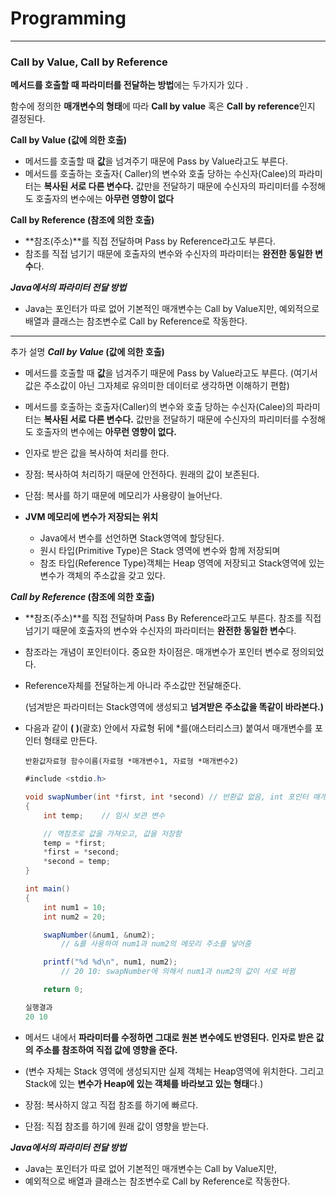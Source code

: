 # Programming

---
### Call by Value, Call by Reference

**메서드를 호출할 때 파라미터를 전달하는 방법**에는 두가지가 있다 .

함수에 정의한 **매개변수의 형태**에 따라 **Call by value** 혹은 **Call by reference**인지 결정된다.

**Call by Value (값에 의한 호출)**

- 메서드를 호출할 때 **값**을 넘겨주기 때문에 Pass by Value라고도 부른다.
- 메서드를 호출하는 호출자( Caller)의 변수와 호출 당하는 수신자(Calee)의 파라미터는 **복사된 서로 다른 변수다.**
  값만을 전달하기 때문에 수신자의 파리미터를 수정해도 호출자의 변수에는 **아무런 영향이 없다**

**Call by Reference (참조에 의한 호출)**

- **참조(주소)**를 직접 전달하며 Pass by Reference라고도 부른다.
- 참조를 직접 넘기기 때문에 호출자의 변수와 수신자의 파라미터는 **완전한 동일한 변수**다.

***Java에서의 파라미터 전달 방법***

- Java는 포인터가 따로 없어 기본적인 매개변수는  Call by Value지만,
  예외적으로 배열과 클래스는 참조변수로 Call by Reference로 작동한다.

---
추가 설명
***Call by Value* (값에 의한 호출)**

- 메서드를 호출할 때 **값**을 넘겨주기 때문에 Pass by Value라고도 부른다. (여기서 값은 주소값이 아닌 그자체로 유의미한 데이터로 생각하면 이해하기 편함)
- 메서드를 호출하는 호출자(Caller)의 변수와 호출 당하는 수신자(Calee)의 파라미터는 **복사된 서로 다른 변수다.**
  값만을 전달하기 때문에 수신자의 파리미터를 수정해도 호출자의 변수에는 **아무런 영향이 없다.**
- 인자로 받은 값을 복사하여 처리를 한다.
- 장점: 복사하여 처리하기 때문에 안전하다. 원래의 값이 보존된다.
- 단점: 복사를 하기 때문에 메모리가 사용량이 늘어난다.

- **JVM 메모리에 변수가 저장되는 위치**
  - Java에서 변수를 선언하면 Stack영역에 할당된다.
  - 원시 타입(Primitive Type)은 Stack 영역에 변수와 함께 저장되며
  - 참조 타입(Reference Type)객체는 Heap 영역에 저장되고 Stack영역에 있는 변수가 객체의 주소값을 갖고 있다.

***Call by Reference* (참조에 의한 호출)**

- **참조(주소)**를 직접 전달하며 Pass By Reference라고도 부른다. 참조를 직접 넘기기 때문에 호출자의 변수와 수신자의 파라미터는 **완전한 동일한 변수**다.
- 참조라는 개념이 포인터이다. 중요한 차이점은. 매개변수가 포인터 변수로 정의되었다.
- Reference자체를 전달하는게  아니라 주소값만 전달해준다.

  (넘겨받은 파라미터는 Stack영역에 생성되고 **넘겨받은 주소값을 똑같이 바라본다.)**


- 다음과 같이 **( )**(괄호) 안에서 자료형 뒤에 *를(애스터리스크) 붙여서 매개변수를 포인터 형태로 만든다.

  `반환값자료형 함수이름(자료형 *매개변수1, 자료형 *매개변수2)`

    ```java
    #include <stdio.h>
    
    void swapNumber(int *first, int *second) // 반환값 없음, int 포인터 매개변수 두 개 지정
    {
        int temp;    // 임시 보관 변수
    
        // 역참조로 값을 가져오고, 값을 저장함
        temp = *first;
        *first = *second;
        *second = temp;
    }
    
    int main()
    {
        int num1 = 10;
        int num2 = 20;
    
        swapNumber(&num1, &num2);        
    		// &를 사용하여 num1과 num2의 메모리 주소를 넣어줌
    
        printf("%d %d\n", num1, num2);   
    		// 20 10: swapNumber에 의해서 num1과 num2의 값이 서로 바뀜
    
        return 0;
    
    실행결과
    20 10
    ```

- 메서드 내에서 **파라미터를 수정하면 그대로 원본 변수에도 반영된다.**
  **인자로 받은 값의 주소를 참조하여 직접 값에 영향을 준다.**
- (변수 자체는 Stack 영역에 생성되지만 실제 객체는 Heap영역에 위치한다.
  그리고 Stack에 있는 **변수가 Heap에 있는 객체를 바라보고 있는 형태**다.)
- 장점: 복사하지 않고 직접 참조를 하기에 빠르다.
- 단점: 직접 참조를 하기에 원래 값이 영향을 받는다.

***Java에서의 파라미터 전달 방법***

- Java는 포인터가 따로 없어 기본적인 매개변수는  Call by Value지만,
- 예외적으로 배열과 클래스는 참조변수로 Call by Reference로 작동한다.